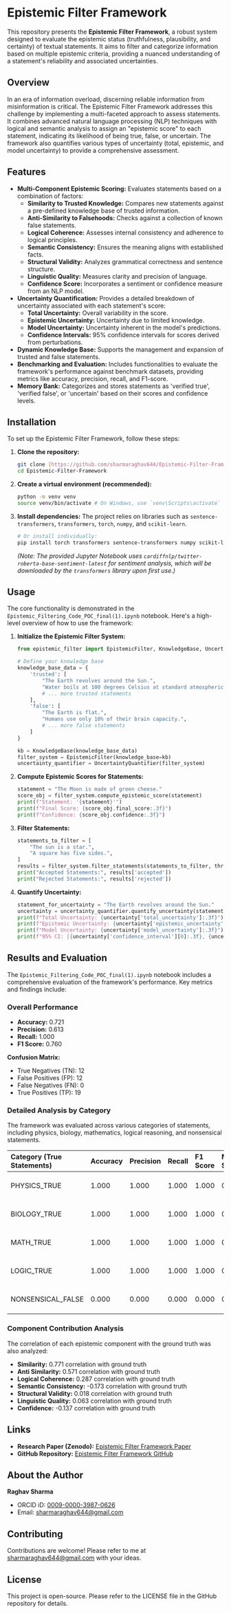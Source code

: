 # Epistemic Filter Framework

This repository presents the **Epistemic Filter Framework**, a robust system designed to evaluate the epistemic status (truthfulness, plausibility, and certainty) of textual statements. It aims to filter and categorize information based on multiple epistemic criteria, providing a nuanced understanding of a statement's reliability and associated uncertainties.

## Overview

In an era of information overload, discerning reliable information from misinformation is critical. The Epistemic Filter Framework addresses this challenge by implementing a multi-faceted approach to assess statements. It combines advanced natural language processing (NLP) techniques with logical and semantic analysis to assign an "epistemic score" to each statement, indicating its likelihood of being true, false, or uncertain. The framework also quantifies various types of uncertainty (total, epistemic, and model uncertainty) to provide a comprehensive assessment.

## Features

* **Multi-Component Epistemic Scoring:** Evaluates statements based on a combination of factors:
    * **Similarity to Trusted Knowledge:** Compares new statements against a pre-defined knowledge base of trusted information.
    * **Anti-Similarity to Falsehoods:** Checks against a collection of known false statements.
    * **Logical Coherence:** Assesses internal consistency and adherence to logical principles.
    * **Semantic Consistency:** Ensures the meaning aligns with established facts.
    * **Structural Validity:** Analyzes grammatical correctness and sentence structure.
    * **Linguistic Quality:** Measures clarity and precision of language.
    * **Confidence Score:** Incorporates a sentiment or confidence measure from an NLP model.
* **Uncertainty Quantification:** Provides a detailed breakdown of uncertainty associated with each statement's score:
    * **Total Uncertainty:** Overall variability in the score.
    * **Epistemic Uncertainty:** Uncertainty due to limited knowledge.
    * **Model Uncertainty:** Uncertainty inherent in the model's predictions.
    * **Confidence Intervals:** 95% confidence intervals for scores derived from perturbations.
* **Dynamic Knowledge Base:** Supports the management and expansion of trusted and false statements.
* **Benchmarking and Evaluation:** Includes functionalities to evaluate the framework's performance against benchmark datasets, providing metrics like accuracy, precision, recall, and F1-score.
* **Memory Bank:** Categorizes and stores statements as 'verified true', 'verified false', or 'uncertain' based on their scores and confidence levels.

## Installation

To set up the Epistemic Filter Framework, follow these steps:

1.  **Clone the repository:**
    ```bash
    git clone [https://github.com/sharmaraghav644/Epistemic-Filter-Framework.git](https://github.com/sharmaraghav644/Epistemic-Filter-Framework.git)
    cd Epistemic-Filter-Framework
    ```
2.  **Create a virtual environment (recommended):**
    ```bash
    python -m venv venv
    source venv/bin/activate # On Windows, use `venv\Scripts\activate`
    ```
3.  **Install dependencies:**
    The project relies on libraries such as `sentence-transformers`, `transformers`, `torch`, `numpy`, and `scikit-learn`.
    ```bash
    # Or install individually:
    pip install torch transformers sentence-transformers numpy scikit-learn
    ```
    *(Note: The provided Jupyter Notebook uses `cardiffnlp/twitter-roberta-base-sentiment-latest` for sentiment analysis, which will be downloaded by the `transformers` library upon first use.)*

## Usage

The core functionality is demonstrated in the `Epistemic_Filtering_Code_POC_final(1).ipynb` notebook. Here's a high-level overview of how to use the framework:

1.  **Initialize the Epistemic Filter System:**
    ```python
    from epistemic_filter import EpistemicFilter, KnowledgeBase, UncertaintyQuantifier
    
    # Define your knowledge base
    knowledge_base_data = {
        'trusted': [
            "The Earth revolves around the Sun.",
            "Water boils at 100 degrees Celsius at standard atmospheric pressure.",
            # ... more trusted statements
        ],
        'false': [
            "The Earth is flat.",
            "Humans use only 10% of their brain capacity.",
            # ... more false statements
        ]
    }
    
    kb = KnowledgeBase(knowledge_base_data)
    filter_system = EpistemicFilter(knowledge_base=kb)
    uncertainty_quantifier = UncertaintyQuantifier(filter_system)
    ```
2.  **Compute Epistemic Scores for Statements:**
    ```python
    statement = "The Moon is made of green cheese."
    score_obj = filter_system.compute_epistemic_score(statement)
    print(f"Statement: '{statement}'")
    print(f"Final Score: {score_obj.final_score:.3f}")
    print(f"Confidence: {score_obj.confidence:.3f}")
    ```
3.  **Filter Statements:**
    ```python
    statements_to_filter = [
        "The sun is a star.",
        "A square has five sides.",
    ]
    results = filter_system.filter_statements(statements_to_filter, threshold=0.5)
    print("Accepted Statements:", results['accepted'])
    print("Rejected Statements:", results['rejected'])
    ```
4.  **Quantify Uncertainty:**
    ```python
    statement_for_uncertainty = "The Earth revolves around the Sun."
    uncertainty = uncertainty_quantifier.quantify_uncertainty(statement_for_uncertainty)
    print(f"Total Uncertainty: {uncertainty['total_uncertainty']:.3f}")
    print(f"Epistemic Uncertainty: {uncertainty['epistemic_uncertainty']:.3f}")
    print(f"Model Uncertainty: {uncertainty['model_uncertainty']:.3f}")
    print(f"95% CI: [{uncertainty['confidence_interval'][0]:.3f}, {uncertainty['confidence_interval'][1]:.3f}]")
    ```

## Results and Evaluation

The `Epistemic_Filtering_Code_POC_final(1).ipynb` notebook includes a comprehensive evaluation of the framework's performance. Key metrics and findings include:

### Overall Performance

* **Accuracy:** 0.721
* **Precision:** 0.613
* **Recall:** 1.000
* **F1 Score:** 0.760

**Confusion Matrix:**
* True Negatives (TN): 12
* False Positives (FP): 12
* False Negatives (FN): 0
* True Positives (TP): 19

### Detailed Analysis by Category

The framework was evaluated across various categories of statements, including physics, biology, mathematics, logical reasoning, and nonsensical statements.

| Category (True Statements) | Accuracy | Precision | Recall | F1 Score | Mean Score | Score Range |
| :------------------------- | :------- | :-------- | :------- | :------- | :--------- | :----------------- |
| PHYSICS_TRUE               | 1.000 | 1.000 | 1.000 | 1.000 | 0.709 | 0.622 - 0.802 |
| BIOLOGY_TRUE               | 1.000 | 1.000 | 1.000 | 1.000 | 0.759 | 0.692 - 0.805 |
| MATH_TRUE                  | 1.000 | 1.000 | 1.000 | 1.000 | 0.730 | 0.672 - 0.825 |
| LOGIC_TRUE                 | 1.000 | 1.000 | 1.000 | 1.000 | 0.748 | 0.693 - 0.796 |
| NONSENSICAL_FALSE          | 0.000 | 0.000 | 0.000 | 0.000 | 0.297 | 0.098 - 0.505 |

### Component Contribution Analysis

The correlation of each epistemic component with the ground truth was also analyzed:

* **Similarity:** 0.771 correlation with ground truth
* **Anti Similarity:** 0.571 correlation with ground truth
* **Logical Coherence:** 0.287 correlation with ground truth
* **Semantic Consistency:** -0.173 correlation with ground truth
* **Structural Validity:** 0.018 correlation with ground truth
* **Linguistic Quality:** 0.063 correlation with ground truth
* **Confidence:** -0.137 correlation with ground truth

## Links

* **Research Paper (Zenodo):** [Epistemic Filter Framework Paper](https://zenodo.org/records/15811822)
* **GitHub Repository:** [Epistemic Filter Framework GitHub](https://github.com/sharmaraghav644/Epistemic-Filter-Framework)

## About the Author

**Raghav Sharma**
* ORCID iD: [0009-0000-3987-0626](https://orcid.org/0009-0000-3987-0626)
* Email: sharmaraghav644@gmail.com

## Contributing

Contributions are welcome! Please refer to me at sharmaraghav644@gmail.com with your ideas.

## License

This project is open-source. Please refer to the LICENSE file in the GitHub repository for details.
